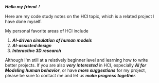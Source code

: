 ***Hello my friend！*** 

Here are my code study notes on the HCI topic, which is a related project I have done myself. 

My personal favorite areas of HCI include
1. ***AI-driven simulation of human models***
2. ***AI-assisted design***
3. ***Interactive 3D research***

Although I'm still at a relatively beginner level and learning how to write better projects. 
If you are also ***very interested*** in HCI, especially ***AI for Modeling human behavior***, or have ***more suggestions*** for my project, please be sure to contact me and let us ***make progress together***.
